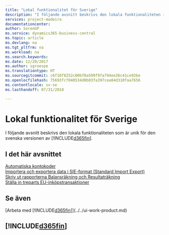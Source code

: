 ```yaml
---
title: "Lokal funktionalitet för Sverige"
description: "I följande avsnitt beskrivs den lokala funktionaliteten i den svenska versionen av Business Central."
services: project-madeira
documentationcenter: 
author: SorenGP
ms.service: dynamics365-business-central
ms.topic: article
ms.devlang: na
ms.tgt_pltfrm: na
ms.workload: na
ms.search.keywords: 
ms.date: 12/20/2017
ms.author: sgroespe
ms.translationtype: HT
ms.sourcegitcommit: c6f10f8252c00bf0a599f9fa794ee36c41ce92be
ms.openlocfilehash: 75693fcf040534d0b03fa397cea84d310faa7656
ms.contentlocale: sv-se
ms.lasthandoff: 07/31/2018

---
```

# <a name="sweden-local-functionality"></a>Lokal funktionalitet för Sverige
I följande avsnitt beskrivs den lokala funktionaliteten som är unik för den svenska versionen av [!INCLUDE[d365fin](../../includes/d365fin_md.md)].  

## <a name="in-this-section"></a>I det här avsnittet  
  [Automatiska kontokoder](automatic-account-codes.md)  
  [Importera och exportera data i SIE-format (Standard Import Export)](how-to-import-and-export-data-in-standard-import-export-format.md)  
  [Skriv ut rapporterna Balansräkning och Resultaträkning](how-to-print-balance-sheet-and-income-statement-reports.md)  
  [Ställa in treparts EU-inköpstransaktioner](how-to-set-up-eu-third-party-purchase-transactions.md)

## <a name="see-also"></a>Se även
[Arbeta med [!INCLUDE[d365fin](../../includes/d365fin_md.md)]](../../ui-work-product.md)    

## [!INCLUDE[d365fin](../../includes/free_trial_md.md)]  

